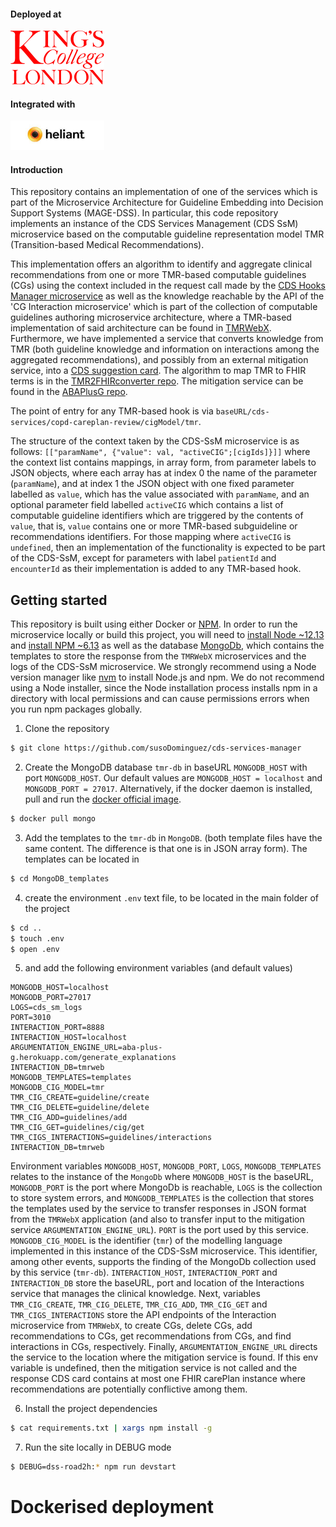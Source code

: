 #### Deployed at

<img src="Kings_College_London-logo.png" width="150">

#### Integrated with

<img src="heliant_logo.jpeg" width="150">

#### Introduction

This repository contains an implementation of one of the services which is part of the Microservice Architecture for Guideline Embedding into Decision Support Systems (MAGE-DSS). In particular, this code repository implements an instance of the CDS Services Management (CDS SsM) microservice based on the computable guideline representation model TMR (Transition-based Medical Recommendations).

This implementation offers an algorithm to identify and aggregate clinical recommendations from one or more TMR-based computable guidelines (CGs) using the context included in the request call made by the [CDS Hooks Manager microservice](https://github.com/susoDominguez/cds_hooks_manager) as well as the knowledge reachable by the API of the 'CG Interaction microservice' which is part of the collection of computable guidelines authoring microservice architecture, where a TMR-based implementation of said architecture can be found in [TMRWebX](https://github.com/susoDominguez/TMRWebX). Furthermore, we have implemented a service that converts knowledge from TMR (both guideline knowledge and information on interactions among the aggregated recommendations), and possibly from an external mitigation service, into a [CDS suggestion card](https://cds-hooks.org/#cds-cards). The algorithm to map TMR to FHIR terms is in the [TMR2FHIRconverter repo](https://github.com/susoDominguez/TMR2FHIRconverter). The mitigation service can be found in the [ABAPlusG repo](https://github.com/susoDominguez/ABAPlusG).

The point of entry for any TMR-based hook is via `baseURL/cds-services/copd-careplan-review/cigModel/tmr`.

The structure of the context taken by the CDS-SsM microservice is as follows:
`[["paramName", {"value": val, "activeCIG";[cigIds]}]]`
where the context list contains mappings, in array form, from parameter labels to JSON objects, where each array has at index 0 the name of the parameter (`paramName`), and at index 1 the JSON object with one fixed parameter labelled as `value`, which has the value associated with `paramName`, and an optional parameter field labelled `activeCIG` which contains a list of computable guideline identifiers which are triggered by the contents of `value`, that is, `value` contains one or more TMR-based subguideline or recommendations identifiers. For those mapping where `activeCIG` is `undefined`, then an implementation of the functionality is expected to be part of the CDS-SsM, except for parameters with label `patientId` and `encounterId` as their implementation is added to any TMR-based hook.


## Getting started

This repository is built using either Docker or [NPM](https://www.npmjs.com/). In order to run the microservice locally or build this project, you will need to [install Node ~12.13](https://nodejs.org/en/download/) and [install NPM ~6.13](https://www.npmjs.com/) as well as the database [MongoDb](https://www.mongodb.com/), which contains the templates to store the response from the `TMRWebX` microservices and the logs of the CDS-SsM microservice. We strongly recommend using a Node version manager like [nvm](https://github.com/nvm-sh/nvm) to install Node.js and npm. We do not recommend using a Node installer, since the Node installation process installs npm in a directory with local permissions and can cause permissions errors when you run npm packages globally.

1. Clone the repository

```sh
$ git clone https://github.com/susoDominguez/cds-services-manager 
```
2. Create the MongoDB database `tmr-db` in baseURL `MONGODB_HOST` with port `MONGODB_HOST`. Our default values are `MONGODB_HOST = localhost`
and `MONGODB_PORT = 27017`. Alternatively, if the docker daemon is installed, pull and run the [docker official image](https://hub.docker.com/_/mongo).

```sh
$ docker pull mongo
```

3. Add the templates to the `tmr-db` in `MongoDB`. (both template files have the same content. The difference is that one is in JSON array form). The templates can be located in

```sh
$ cd MongoDB_templates
```


4. create the environment `.env` text file, to be located in the main folder of the project

```sh
$ cd ..
$ touch .env
$ open .env
```
5. and add the following environment variables (and default values)

```
MONGODB_HOST=localhost
MONGODB_PORT=27017
LOGS=cds_sm_logs
PORT=3010
INTERACTION_PORT=8888
INTERACTION_HOST=localhost
ARGUMENTATION_ENGINE_URL=aba-plus-g.herokuapp.com/generate_explanations
INTERACTION_DB=tmrweb
MONGODB_TEMPLATES=templates
MONGODB_CIG_MODEL=tmr
TMR_CIG_CREATE=guideline/create
TMR_CIG_DELETE=guideline/delete
TMR_CIG_ADD=guidelines/add
TMR_CIG_GET=guidelines/cig/get
TMR_CIGS_INTERACTIONS=guidelines/interactions
INTERACTION_DB=tmrweb
```
Environment variables `MONGODB_HOST`, `MONGODB_PORT`, `LOGS`, `MONGODB_TEMPLATES` relates to the instance of the `MongoDb` where `MONGODB_HOST` is the baseURL, `MONGODB_PORT` is the port where MongoDb is reachable, `LOGS` is the collection to store system errors, and `MONGODB_TEMPLATES` is the collection that stores the templates used by the service to transfer responses in JSON format from the `TMRWebX` application (and also to transfer input to the mitigation service `ARGUMENTATION_ENGINE_URL`). `PORT` is the port used by this service. `MONGODB_CIG_MODEL` is the identifier (`tmr`) of the modelling language implemented in this instance of the CDS-SsM microservice. This identifier, among other events, supports the finding of the MongoDb collection used by this service (`tmr-db`).
`INTERACTION_HOST`, `INTERACTION_PORT` and `INTERACTION_DB` store the baseURL, port and location of the Interactions service that manages the clinical knowledge. Next, variables `TMR_CIG_CREATE`, `TMR_CIG_DELETE`, `TMR_CIG_ADD`, `TMR_CIG_GET` and `TMR_CIGS_INTERACTIONS` store the API endpoints of the Interaction microservice from `TMRWebX`, to create CGs, delete CGs, add recommendations to CGs, get recommendations from CGs, and find interactions in CGs, respectively.
Finally, `ARGUMENTATION_ENGINE_URL` directs the service to the location where the mitigation service is found. If this env variable is undefined, then the mitigation service is not called and the response CDS card contains at most one FHIR carePlan instance where recommendations are potentially conflictive among them.


6. Install the project dependencies

```sh
$ cat requirements.txt | xargs npm install -g
```

7. Run the site locally in DEBUG mode

```sh
$ DEBUG=dss-road2h:* npm run devstart
```

# Dockerised deployment